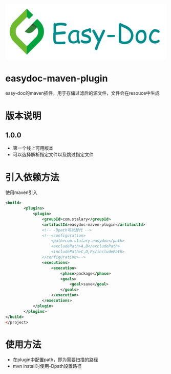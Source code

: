 ![logo](logo.png)
# easydoc-maven-plugin
easy-doc的maven插件，用于存储过滤后的源文件，文件会在resouce中生成

# 版本说明
## 1.0.0
- 第一个线上可用版本
- 可以选择解析指定文件以及跳过指定文件

# 引入依赖方法
使用maven引入
```xml
<build>
        <plugins>
            <plugin>
                <groupId>com.stalary</groupId>
                <artifactId>easydoc-maven-plugin</artifactId>
                <!-- -Dpath可以替代 -->
                <!--<configuration>
                    <path>com.stalary.easydoc</path>
                    <excludePath>A,B</excludePath>
                    <includePath>C,D,F</includePath>
                </configuration>-->
                <executions>
                    <execution>
                        <phase>package</phase>
                        <goals>
                            <goal>save</goal>
                        </goals>
                    </execution>
                </executions>
            </plugin>
        </plugins>
</build>
</project>
```

# 使用方法
- 在plugin中配置path，即为需要扫描的路径
- mvn install时使用-Dpath设置路径



